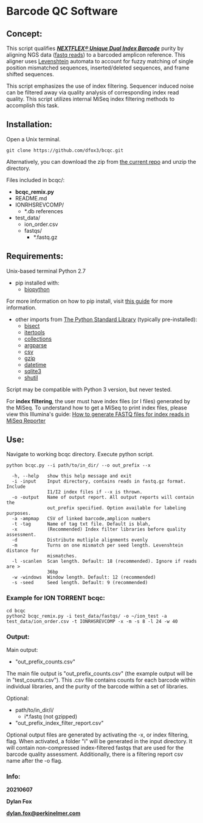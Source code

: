 # Barcode QC Software



## Concept:

This script qualifies **_[NEXTFLEX® Unique Dual Index Barcode](https://perkinelmer-appliedgenomics.com/library-preparation-kits/nextflex-ngs-barcodes/nextflex-unique-dual-index-barcodes/)_** purity by aligning NGS data ([fastq reads](https://en.wikipedia.org/wiki/FASTQ_format)) to a barcoded amplicon reference. This aligner uses [Levenshtein](https://en.wikipedia.org/wiki/Levenshtein_distance) automata to account for fuzzy matching of single position mismatched sequences, inserted/deleted sequences, and frame shifted sequences. 

This script emphasizes the use of index filtering. Sequencer induced noise can be filtered away via quality analysis of corresponding index read quality. This script utilizes internal MiSeq index filtering methods to accomplish this task.



## Installation:

Open a Unix terminal.

`git clone https://github.com/dfox3/bcqc.git`

Alternatively, you can download the zip from [the current repo](https://github.com/dfox3/bcqc) and unzip the directory.


Files included in bcqc/:
 - **bcqc_remix.py**
 - README.md
 - IONRHSREVCOMP/
    - \*.db references 
 - test_data/
    - ion_order.csv
    - fastqs/
       - \*.fastq.gz



## Requirements:

Unix-based terminal
Python 2.7
 - pip installed with:
    - [biopython](https://biopython.org/)

For more information on how to pip install, visit [this guide](https://packaging.python.org/tutorials/installing-packages/#ensure-you-can-run-pip-from-the-command-line) for more information.

 - other imports from [The Python Standard Library](https://docs.python.org/2/library/) (typically pre-installed):
    - [bisect](https://docs.python.org/2/library/bisect.html)
    - [itertools](https://docs.python.org/2/library/itertools.html)
    - [collections](https://docs.python.org/2/library/collections.html)
    - [argparse](https://docs.python.org/2/library/argparse.html)
    - [csv](https://docs.python.org/2/library/csv.html)
    - [gzip](https://docs.python.org/2/library/gzip.html)
    - [datetime](https://docs.python.org/2/library/datetime.html)
    - [sqlite3](https://docs.python.org/2/library/sqlite3.html)
    - [shutil](https://docs.python.org/2/library/shutil.html)

Script may be compatible with Python 3 version, but never tested.

For **index filtering**, the user must have index files (or I files) generated by the MiSeq. To understand how to get a MiSeq to print index files, please view this Illumina's guide: [How to generate FASTQ files for index reads in MiSeq Reporter](https://support.illumina.com/bulletins/2016/06/how-to-create-fastq-files-for-index-reads-in-miseq-reporter.html)



## Use:

Navigate to working bcqc directory.
Execute python script.

```
python bcqc.py --i path/to/in_dir/ --o out_prefix --x

  -h, --help   show this help message and exit
  -i -input    Input directory, contains reads in fastq.gz format. Include
               I1/I2 index files if --x is thrown.
  -o -output   Name of output report. All output reports will contain the
               out_prefix specified. Option available for labeling purposes.
  -a -ampmap   CSV of linked barcode,amplicon numbers
  -t -tag      Name of tag txt file. Default is blah,
  -x           (Recommended) Index filter libraries before quality assessment.
  -d           Distribute mutliple alignments evenly
  -m           Turns on one mismatch per seed length. Levenshtein distance for
               mismatches.
  -l -scanlen  Scan length. Default: 18 (recommended). Ignore if reads are >
               36bp
  -w -windows  Window length. Default: 12 (recommended)
  -s -seed     Seed length. Default: 9 (recommended)

```



### Example for ION TORRENT bcqc:

```
cd bcqc
python2 bcqc_remix.py -i test_data/fastqs/ -o ~/ion_test -a test_data/ion_order.csv -t IONRHSREVCOMP -x -m -s 8 -l 24 -w 40
```



### Output:
Main output:
 - "out_prefix_counts.csv"

The main file output is "out_prefix_counts.csv" (the example output will be in 
"test_counts.csv"). This .csv file contains counts for each barcode within 
individual libraries, and the purity of the barcode within a set of libraries. 

Optional:
 - path/to/in_dir/i/
    - i\*.fastq (not gzipped)
 - "out_prefix_index_filter_report.csv"

Optional output files are generated by activating the -x, or index filtering,
flag. When activated, a folder "i" will be generated in the input directory. It
will contain non-compressed index-filtered fastqs that are used for the barcode
quality assessment. Additionally, there is a filtering report csv name after the 
-o flag.



### Info:

**20210607**

**Dylan Fox**

**dylan.fox@perkinelmer.com**
